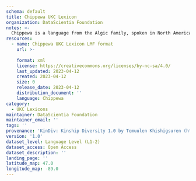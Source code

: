 ```yaml
---
schema: default
title: Chippewa UKC Lexicon
organization: DataScientia Foundation
notes: >-
  Chippewa is a language from the Algic family, spoken in North America. The UKC Lexicon of Chippewa is represented as a lexico-semantic network. It consists of words, word senses, synsets, as well as sense-level and synset-level relationships.
resources:
  - name: Chippewa UKC Lexicon LMF format
    url: >-
      
    format: xml
    license: https://creativecommons.org/licenses/by-nc-sa/4.0/
    last_updated: 2023-04-12
    created: 2023-04-12
    size: 0
    release_date: 2023-04-12
    distribution_document: ''
    language: Chippewa
category:
  - UKC Lexicons
maintainer: DataScientia Foundation
maintainer_email: ''
tags: ''
provenance: 'KinDiv: Kinship Diversity 1.0 by Temuulen Khishigsuren (http://ukc.disi.unitn.it/index.php/kinship/); Princeton WordNet 2.1 by Princeton University (https://wordnet.princeton.edu)'
version: '1.0'
dataset_level: Language Level (L1-2)
dataset_access: Open Access
dataset_description: ''
landing_page: ''
latitude_map: 47.0
longitude_map: -89.0
---
```

